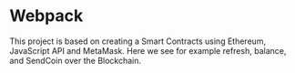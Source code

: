 # Webpack
This project is based on creating a Smart Contracts using Ethereum, JavaScript API and MetaMask. Here we see for example refresh, balance, and SendCoin over the Blockchain.
